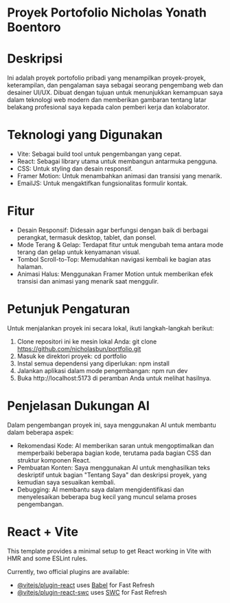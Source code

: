 # Proyek Portofolio Nicholas Yonath Boentoro
# Deskripsi
Ini adalah proyek portofolio pribadi yang menampilkan proyek-proyek, keterampilan, dan pengalaman saya sebagai seorang pengembang web dan desainer UI/UX. Dibuat dengan tujuan untuk menunjukkan kemampuan saya dalam teknologi web modern dan memberikan gambaran tentang latar belakang profesional saya kepada calon pemberi kerja dan kolaborator.
# Teknologi yang Digunakan
- Vite: Sebagai build tool untuk pengembangan yang cepat.
- React: Sebagai library utama untuk membangun antarmuka pengguna.
- CSS: Untuk styling dan desain responsif.
- Framer Motion: Untuk menambahkan animasi dan transisi yang menarik.
- EmailJS: Untuk mengaktifkan fungsionalitas formulir kontak.
# Fitur
- Desain Responsif: Didesain agar berfungsi dengan baik di berbagai perangkat, termasuk desktop, tablet, dan ponsel.
- Mode Terang & Gelap: Terdapat fitur untuk mengubah tema antara mode terang dan gelap untuk kenyamanan visual.
- Tombol Scroll-to-Top: Memudahkan navigasi kembali ke bagian atas halaman.
- Animasi Halus: Menggunakan Framer Motion untuk memberikan efek transisi dan animasi yang menarik saat menggulir.
# Petunjuk Pengaturan
Untuk menjalankan proyek ini secara lokal, ikuti langkah-langkah berikut:
1. Clone repositori ini ke mesin lokal Anda:
   git clone https://github.com/nicholasbun/portfolio.git
2. Masuk ke direktori proyek:
   cd portfolio
3. Instal semua dependensi yang diperlukan:
   npm install  
4. Jalankan aplikasi dalam mode pengembangan:
   npm run dev
5. Buka http://localhost:5173 di peramban Anda untuk melihat hasilnya.

# Penjelasan Dukungan AI
Dalam pengembangan proyek ini, saya menggunakan AI untuk membantu dalam beberapa aspek:
- Rekomendasi Kode: AI memberikan saran untuk mengoptimalkan dan memperbaiki beberapa bagian kode, terutama pada bagian CSS dan struktur komponen React.
- Pembuatan Konten: Saya menggunakan AI untuk menghasilkan teks deskriptif untuk bagian "Tentang Saya" dan deskripsi proyek, yang kemudian saya sesuaikan kembali.
- Debugging: AI membantu saya dalam mengidentifikasi dan menyelesaikan beberapa bug kecil yang muncul selama proses pengembangan.
   
# React + Vite


This template provides a minimal setup to get React working in Vite with HMR and some ESLint rules.

Currently, two official plugins are available:

- [@vitejs/plugin-react](https://github.com/vitejs/vite-plugin-react/blob/main/packages/plugin-react/README.md) uses [Babel](https://babeljs.io/) for Fast Refresh
- [@vitejs/plugin-react-swc](https://github.com/vitejs/vite-plugin-react-swc) uses [SWC](https://swc.rs/) for Fast Refresh
